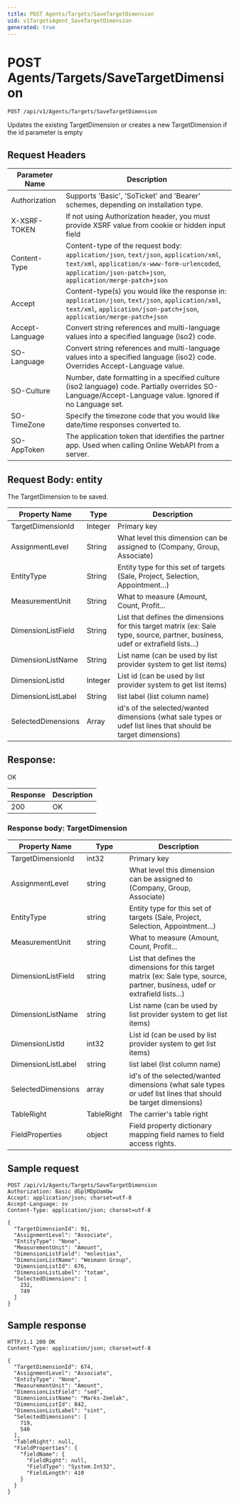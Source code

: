 ```yaml
---
title: POST Agents/Targets/SaveTargetDimension
uid: v1TargetsAgent_SaveTargetDimension
generated: true
---
```


# POST Agents/Targets/SaveTargetDimension

```http
POST /api/v1/Agents/Targets/SaveTargetDimension
```

Updates the existing TargetDimension or creates a new TargetDimension if the id parameter is empty








## Request Headers

| Parameter Name | Description |
|----------------|-------------|
| Authorization  | Supports 'Basic', 'SoTicket' and 'Bearer' schemes, depending on installation type. |
| X-XSRF-TOKEN   | If not using Authorization header, you must provide XSRF value from cookie or hidden input field |
| Content-Type | Content-type of the request body: `application/json`, `text/json`, `application/xml`, `text/xml`, `application/x-www-form-urlencoded`, `application/json-patch+json`, `application/merge-patch+json` |
| Accept         | Content-type(s) you would like the response in: `application/json`, `text/json`, `application/xml`, `text/xml`, `application/json-patch+json`, `application/merge-patch+json` |
| Accept-Language | Convert string references and multi-language values into a specified language (iso2) code. |
| SO-Language | Convert string references and multi-language values into a specified language (iso2) code. Overrides Accept-Language value. |
| SO-Culture | Number, date formatting in a specified culture (iso2 language) code. Partially overrides SO-Language/Accept-Language value. Ignored if no Language set. |
| SO-TimeZone | Specify the timezone code that you would like date/time responses converted to. |
| SO-AppToken | The application token that identifies the partner app. Used when calling Online WebAPI from a server. |

## Request Body: entity 

The TargetDimension to be saved. 

| Property Name | Type |  Description |
|----------------|------|--------------|
| TargetDimensionId | Integer | Primary key |
| AssignmentLevel | String | What level this dimension can be assigned to (Company, Group, Associate) |
| EntityType | String | Entity type for this set of targets (Sale, Project, Selection, Appointment...) |
| MeasurementUnit | String | What to measure (Amount, Count, Profit... |
| DimensionListField | String | List that defines the dimensions for this target matrix (ex: Sale type, source, partner, business, udef or extrafield lists...) |
| DimensionListName | String | List name (can be used by list provider system to get list items) |
| DimensionListId | Integer | List id (can be used by list provider system to get list items) |
| DimensionListLabel | String | list label (list column name) |
| SelectedDimensions | Array | id's of the selected/wanted dimensions (what sale types or udef list lines that should be target dimensions) |

## Response:

OK

| Response | Description |
|----------------|-------------|
| 200 | OK |

### Response body: TargetDimension

| Property Name | Type |  Description |
|----------------|------|--------------|
| TargetDimensionId | int32 | Primary key |
| AssignmentLevel | string | What level this dimension can be assigned to (Company, Group, Associate) |
| EntityType | string | Entity type for this set of targets (Sale, Project, Selection, Appointment...) |
| MeasurementUnit | string | What to measure (Amount, Count, Profit... |
| DimensionListField | string | List that defines the dimensions for this target matrix (ex: Sale type, source, partner, business, udef or extrafield lists...) |
| DimensionListName | string | List name (can be used by list provider system to get list items) |
| DimensionListId | int32 | List id (can be used by list provider system to get list items) |
| DimensionListLabel | string | list label (list column name) |
| SelectedDimensions | array | id's of the selected/wanted dimensions (what sale types or udef list lines that should be target dimensions) |
| TableRight | TableRight | The carrier's table right |
| FieldProperties | object | Field property dictionary mapping field names to field access rights. |

## Sample request

```http!
POST /api/v1/Agents/Targets/SaveTargetDimension
Authorization: Basic dGplMDpUamUw
Accept: application/json; charset=utf-8
Accept-Language: sv
Content-Type: application/json; charset=utf-8

{
  "TargetDimensionId": 91,
  "AssignmentLevel": "Associate",
  "EntityType": "None",
  "MeasurementUnit": "Amount",
  "DimensionListField": "molestias",
  "DimensionListName": "Weimann Group",
  "DimensionListId": 676,
  "DimensionListLabel": "totam",
  "SelectedDimensions": [
    232,
    749
  ]
}
```

## Sample response

```http_
HTTP/1.1 200 OK
Content-Type: application/json; charset=utf-8

{
  "TargetDimensionId": 674,
  "AssignmentLevel": "Associate",
  "EntityType": "None",
  "MeasurementUnit": "Amount",
  "DimensionListField": "sed",
  "DimensionListName": "Marks-Zemlak",
  "DimensionListId": 842,
  "DimensionListLabel": "sint",
  "SelectedDimensions": [
    719,
    540
  ],
  "TableRight": null,
  "FieldProperties": {
    "fieldName": {
      "FieldRight": null,
      "FieldType": "System.Int32",
      "FieldLength": 410
    }
  }
}
```